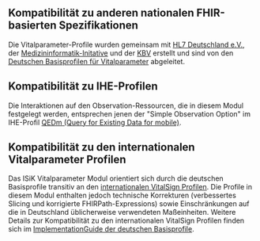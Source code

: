 
## Kompatibilität zu anderen nationalen FHIR-basierten Spezifikationen

Die Vitalparameter-Profile wurden gemeinsam mit [HL7 Deutschland e.V.](https://hl7.de/), 
der [Medizininformatik-Initative](https://www.medizininformatik-initiative.de/de/start) und 
der [KBV](https://kbv.de/html/) erstellt 
und sind von den [Deutschen Basisprofilen für Vitalparameter](https://simplifier.net/Basisprofil-DE-R4/~resources?category=Profile&corebasetype=Observation&fhirVersion=R4&sortBy=RankScore_desc) abgeleitet.  


## Kompatibilität zu IHE-Profilen

Die Interaktionen auf den Observation-Ressourcen, die in diesem Modul festgelegt werden, entsprechen jenen der "Simple Observation Option" im IHE-Profil
[QEDm (Query for Existing Data for mobile)](https://www.ihe.net/uploadedFiles/Documents/PCC/IHE_PCC_Suppl_QEDm.pdf).

## Kompatibilität zu den internationalen Vitalparameter Profilen

Das ISiK Vitalparameter Modul orientiert sich durch die deutschen Basisprofile transitiv an den [internationalen VitalSign Profilen](https://www.hl7.org/fhir/observation-vitalsigns.html). Die Profile in diesem Modul enthalten jedoch technische Korrekturen (verbessertes Slicing und korrigierte FHIRPath-Expressions) sowie Einschränkungen auf die in Deutschland üblicherweise verwendeten Maßeinheiten. Weitere Details zur Kompatibilität zu den internationalen VitalSign Profilen finden sich im [ImplementationGuide der deutschen Basisprofile](https://ig.fhir.de/basisprofile-de/1.2.0/Ressourcen-Observation-VitalParameter.html).